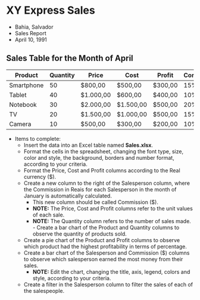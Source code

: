 # XY Express Sales

- Bahia, Salvador
- Sales Report
- April 10, 1991

## Sales Table for the Month of April

| Product    | Quantity | Price     | Cost      | Profit  | Comissioon | Seller  |
| ---------- | -------- | --------- | --------- | ------- | ---------- | ------- |
| Smartphone | 50       | $800,00   | $500,00   | $300,00 | 15%        | Ana     |
| Tablet     | 40       | $1.000,00 | $600,00   | $400,00 | 10%        | Bruno   |
| Notebook   | 30       | $2.000,00 | $1.500,00 | $500,00 | 20%        | Carlos  |
| TV         | 20       | $1.500,00 | $1.000,00 | $500,00 | 15%        | Daniela |
| Camera     | 10       | $500,00   | $300,00   | $200,00 | 10%        | Eduardo |

- Items to complete:
  - Insert the data into an Excel table named **Sales.xlsx**.
  - Format the cells in the spreadsheet, changing the font type, size, color and style, the background, borders and number format, according to your criteria.
  - Format the Price, Cost and Profit columns according to the Real currency ($).
  - Create a new column to the right of the Salesperson column, where the Commission in Reais for each Salesperson in the month of January is automatically calculated.
    - This new column should be called Commission ($).
    - **NOTE:** The Price, Cost and Profit columns refer to the unit values ​​of each sale.
    - **NOTE:** The Quantity column refers to the number of sales made. - Create a bar chart of the Product and Quantity columns to observe the quantity of products sold.
  - Create a pie chart of the Product and Profit columns to observe which product had the highest profitability in terms of percentage.
  - Create a bar chart of the Salesperson and Commission ($) columns to observe which salesperson earned the most money from their sales.
    - **NOTE:** Edit the chart, changing the title, axis, legend, colors and style, according to your criteria.
  - Create a filter in the Salesperson column to filter the sales of each of the salespeople.
